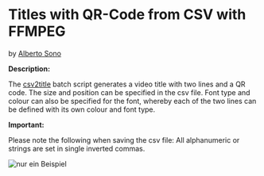 # Titles with QR-Code from CSV with FFMPEG
by [Alberto Sono](https://github.com/aimpowerment/ "Alberto Sono @ aimpowerment Dept.")

**Description:**

The [csv2title](https://github.com/aimpowerment/ffmpeg-csv-title-with-qrcode-generator/blob/main/csv2title.bat) batch script generates a video title with two lines and a QR code. The size and position can be specified in the csv file. Font type and colour can also be specified for the font, whereby each of the two lines can be defined with its own colour and font type.

**Important:**

Please note the following when saving the csv file:
All alphanumeric or strings are set in single inverted commas.

![nur ein Beispiel](https://commons.wikimedia.org/wiki/File:Example_de.jpg "Beispielbild")
